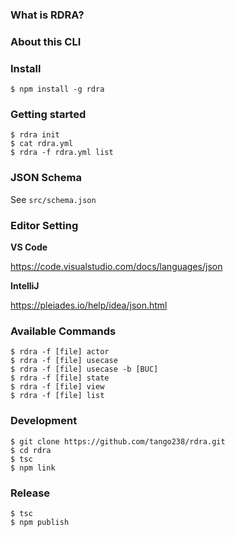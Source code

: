 ### What is RDRA?

### About this CLI

### Install
```shell
$ npm install -g rdra
```

### Getting started

```shell
$ rdra init
$ cat rdra.yml
$ rdra -f rdra.yml list
```

### JSON Schema

See `src/schema.json`

### Editor Setting
**VS Code**

https://code.visualstudio.com/docs/languages/json

**IntelliJ**

https://pleiades.io/help/idea/json.html

### Available Commands
```shell
$ rdra -f [file] actor
$ rdra -f [file] usecase
$ rdra -f [file] usecase -b [BUC]
$ rdra -f [file] state
$ rdra -f [file] view
$ rdra -f [file] list
```


### Development

```shell
$ git clone https://github.com/tango238/rdra.git
$ cd rdra
$ tsc
$ npm link
```

### Release

```shell
$ tsc
$ npm publish
```